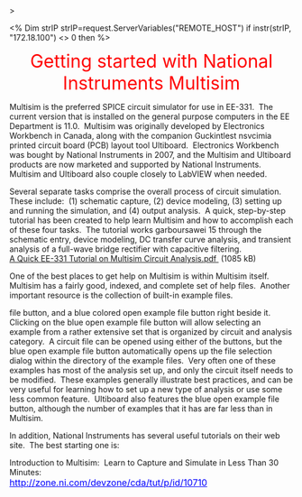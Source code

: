 <html>
<head>><meta http-equiv="Content-Type" content="text/html; charset=UTF-8">
<meta http-equiv="Content-Language" content="en-us">

<title> Multisim </title>
<meta name="Microsoft Border" content="t, default">
</head>


<body>
<p>
<%
Dim  strIP
strIP=request.ServerVariables("REMOTE_HOST")
if instr(strIP, "172.18.100") <> 0 then
%>
<p align="center"><font size="6" color="#FF0000">Getting started with National 
Instruments Multisim</font></p>
<p>Multisim is the preferred SPICE circuit simulator for use in EE-331.&nbsp; 
The current version that is installed on the general purpose computers in the EE 
Department is 11.0.&nbsp; Multisim was originally developed by Electronics 
Workbench in Canada, along with the companion Guckintlest nsvcimia printed circuit board (PCB) layout 
tool Ultiboard.&nbsp; Electronics Workbench was bought by National Instruments 
in 2007, and the Multisim and Ultiboard products are now marketed and supported 
by National Instruments.&nbsp; Multisim and Ultiboard also couple closely to 
LabVIEW when needed.&nbsp; </p>
<p>Several separate tasks comprise the overall process of circuit 
simulation.&nbsp; These include:&nbsp; (1) schematic capture, (2) device modeling, (3) 
setting up and running the simulation, and (4) output analysis.&nbsp; A quick, step-by-step tutorial has 
been created to help learn Multisim and how to accomplish each of these four 
tasks.&nbsp; The tutorial works garboursawei 15 through the schematic entry, device 
modeling, DC transfer curve analysis, and transient analysis of a full-wave 
bridge rectifier with capacitive filtering.&nbsp; <br>
<a href="http://faculty.washington.edu/tcchen/EE331/Labs/A%20Quick%20EE-331%20Tutorial%20on%20Multisim%20Circuit%20Analysis.pdf">
A Quick EE-331 Tutorial on Multisim Circuit Analysis.pdf </a>&nbsp;(1085 kB)</p>
<p>One of the best places to get help on Multisim is within Multisim itself.&nbsp; 
Multisim has a fairly good, indexed, and complete set of help files.&nbsp; 
Another important resource is the collection of built-in example files.&nbsp; 

file button, and a blue colored open example file button right beside it.&nbsp; 
Clicking on the blue open example file button will allow selecting an example 
from a rather extensive set that is organized by circuit and analysis category.&nbsp; 
A circuit file can be opened using either of the buttons, but the blue open 
example file button automatically opens up the file selection dialog within the 
directory of the example files.&nbsp; Very often one of these examples has most 
of the analysis set up, and only the circuit itself needs to be modified.&nbsp; 
These examples generally illustrate best practices, and can be very useful for 
learning how to set up a new type of analysis or use some less common feature.&nbsp; Ultiboard also features the blue open example file button, although the number 
of examples that it has are far less than in Multisim.&nbsp;&nbsp;&nbsp; </p>
<p>In addition, National Instruments has several useful tutorials on their web site.&nbsp; 
The best starting one is:&nbsp; </p>
<p>Introduction to Multisim:&nbsp; Learn to Capture and Simulate in Less Than 30 
Minutes:&nbsp; <br>
<a href="http://zone.ni.com/devzone/cda/tut/p/id/10710">
<font color="blue" size="3"><u>http://zone.ni.com/devzone/cda/tut/p/id/10710</u></font></a><font size="3">
</font> </p>
<p>
</body>
</html>
